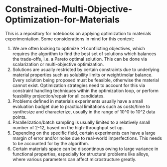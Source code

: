 # Constrained-Multi-Objective-Optimization-for-Materials

This is a repository for notebooks on applying optimization to materials experimentation. Some considerations in mind for this context:
1. We are often looking to optimize >1 conflicting objectives, which requires the algorithm to find the best set of solutions which balances the trade-offs, i.e. a Pareto optimal solution. This can be done via scalarization or multi-objective optimization.
2. Solutions are usually restricted by certain constraints due to underlying material properties such as solubility limits or weight/molar balance. Every solution being proposed must be feasible, otherwise the material cannot exist. Optimization strategies need to account for this via constraint handling techniques within the optimization loop, or perform feasbility projection/repair for all candidates.
3. Problems defined in materials experiments usually have a small evaluation budget due to practical limitations such as costs/time to synthesize and characterize, usually in the range of 10^0 to 10^2 data points.
4. Parallelization/batch sampling is usually limited to a relatively small number of 2-12, based on the high-throughput set up.
5. Depending on the specific field, certain experiments can have a large margin of error and/or noise due to real-world imperfections. This needs to be accounted for by the algorithm. 
6. Certain materials space can be discontinous owing to large variance in functional properties, especially for structural problems like alloys, where various parameters can affect microstructure greatly. 
